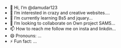 - 👋 Hi, I’m @damudar123
- 👀 I’m interested in crazy and creative websites....
- 🌱 I’m currently learning  Bs5 and jquary...
- 💞️ I’m looking to collaborate on  Own project SAMS...
- 📫 How to reach me follow me on insta and linkdin...
- 😄 Pronouns: ...
- ⚡ Fun fact: ...

<!---
damudar123/damudar123 is a ✨ special ✨ repository because its `README.md` (this file) appears on your GitHub profile.
You can click the Preview link to take a look at your changes.
--->
